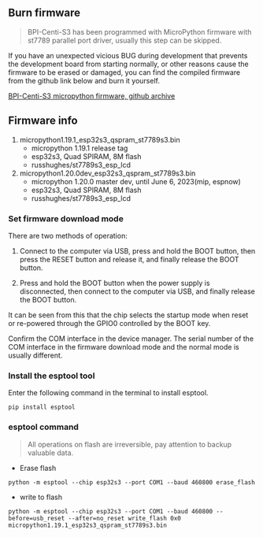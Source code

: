 ## Burn firmware

> BPI-Centi-S3 has been programmed with MicroPython firmware with st7789 parallel port driver, usually this step can be skipped.

If you have an unexpected vicious BUG during development that prevents the development board from starting normally, or other reasons cause the firmware to be erased or damaged, you can find the compiled firmware from the github link below and burn it yourself.

[BPI-Centi-S3 micropython firmware, github archive](https://github.com/BPI-STEAM/BPI-Centi-S3-Doc/tree/main/micropython_st7789s3_firmware)

## Firmware info

1. micropython1.19.1_esp32s3_qspram_st7789s3.bin
    * micropython 1.19.1 release tag
    * esp32s3, Quad SPIRAM, 8M flash
    * russhughes/st7789s3_esp_lcd
2. micropython1.20.0dev_esp32s3_qspram_st7789s3.bin
    * micropython 1.20.0 master dev, until June 6, 2023(mip, espnow)
    * esp32s3, Quad SPIRAM, 8M flash
    * russhughes/st7789s3_esp_lcd


### Set firmware download mode

There are two methods of operation:

1. Connect to the computer via USB, press and hold the BOOT button, then press the RESET button and release it, and finally release the BOOT button.

2. Press and hold the BOOT button when the power supply is disconnected, then connect to the computer via USB, and finally release the BOOT button.

It can be seen from this that the chip selects the startup mode when reset or re-powered through the GPIO0 controlled by the BOOT key.

Confirm the COM interface in the device manager. The serial number of the COM interface in the firmware download mode and the normal mode is usually different.

### Install the esptool tool

Enter the following command in the terminal to install esptool.

```
pip install esptool
```

### esptool command

> All operations on flash are irreversible, pay attention to backup valuable data.

* Erase flash

```
python -m esptool --chip esp32s3 --port COM1 --baud 460800 erase_flash
```

* write to flash

```
python -m esptool --chip esp32s3 --port COM1 --baud 460800 --before=usb_reset --after=no_reset write_flash 0x0 micropython1.19.1_esp32s3_qspram_st7789s3.bin
```
